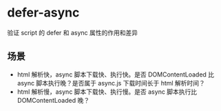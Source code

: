 # defer-async

验证 script 的 defer 和 async 属性的作用和差异

## 场景

- html 解析快，async 脚本下载快、执行快。是否 DOMContentLoaded 比 async 脚本执行晚？是否属于 async.js 下载时间长于 html 解析时间？
- html 解析慢，async 脚本下载快、执行慢。是否 async 脚本执行比 DOMContentLoaded 晚？
